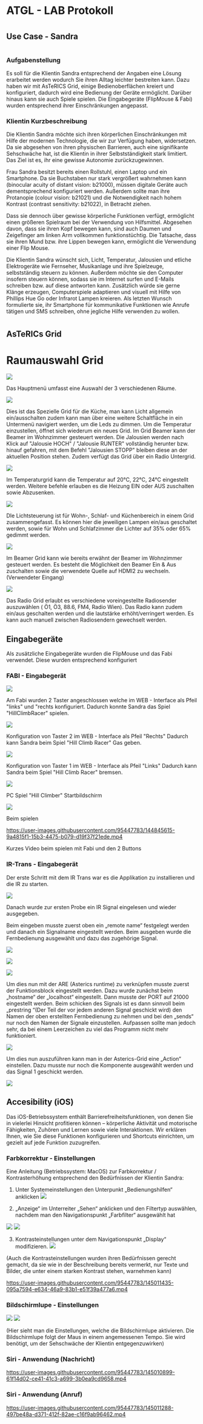 # ATGL - LAB Protokoll
#
## Use Case - Sandra
#
#
### Aufgabenstellung
Es soll für die Klientin Sandra entsprechend der Angaben eine Lösung erarbeitet werden wodurch Sie ihren Alltag leichter bestreiten kann. Dazu haben wir mit AsTeRICS Grid, einige Bedienoberflächen kreiert und konfiguriert, dadurch wird eine Bedienung der Geräte ermöglicht. Darüber hinaus kann sie auch Spiele spielen. Die Eingabegeräte (FlipMouse & Fabi) wurden entsprechend ihrer Einschränkungen angepasst.

### Klientin Kurzbeschreibung
Die Klientin Sandra möchte sich ihren körperlichen Einschränkungen mit Hilfe der modernen Technologie, die wir zur Verfügung haben, widersetzen. Da sie abgesehen von ihren physischen Barrieren, auch eine signifikante Sehschwäche hat, ist die Klientin in ihrer Selbstständigkeit stark limitiert. Das Ziel ist es, ihr eine gewisse Autonomie zurückzugewinnen.  

 

Frau Sandra besitzt bereits einen Rollstuhl, einen Laptop und ein Smartphone. Da sie Buchstaben nur stark vergrößert wahrnehmen kann (binocular acuity of distant vision: b21000), müssen digitale Geräte auch dementsprechend konfiguriert werden. Außerdem sollte man ihre Protanopie (colour vision: b21021) und die Notwendigkeit nach hohem Kontrast (contrast sensitivity: b21022), in Betracht ziehen.  

 

Dass sie dennoch über gewisse körperliche Funktionen verfügt, ermöglicht einen größeren Spielraum bei der Verwendung von Hilfsmittel. Abgesehen davon, dass sie ihren Kopf bewegen kann, sind auch Daumen und Zeigefinger am linken Arm vollkommen funktionstüchtig. Die Tatsache, dass sie ihren Mund bzw. ihre Lippen bewegen kann, ermöglicht die Verwendung einer Flip Mouse.  

 

Die Klientin Sandra wünscht sich, Licht, Temperatur, Jalousien und etliche Elektrogeräte wie Fernseher, Musikanlage und ihre Spielzeuge, selbstständig steuern zu können. Außerdem möchte sie den Computer insofern steuern können, sodass sie im Internet surfen und E-Mails schreiben bzw. auf diese antworten kann. Zusätzlich würde sie gerne Klänge erzeugen, Computerspiele adaptieren und visuell mit Hilfe von Phillips Hue Go oder Infrarot Lampen kreieren. Als letzten Wunsch formulierte sie, ihr Smartphone für kommunikative Funktionen wie Anrufe tätigen und SMS schreiben, ohne jegliche Hilfe verwenden zu wollen.
#

## AsTeRICs Grid
# Raumauswahl Grid

![](Images_Grid_Kitchen/01_Main_Grid.jpg)

Das Hauptmenü umfasst eine Auswahl der 3 verschiedenen Räume.

![](Images_Grid_Kitchen/02_MainKüche_Grid.jpg)

Dies ist das Spezielle Grid für die Küche, man kann Licht allgemein ein/ausschalten zudem kann man über eine weitere Schaltfläche in ein Untermenü navigiert werden, um die Leds zu dimmen. Um die Temperatur einzustellen, öffnet sich wiederum ein neues Grid. Im Grid Beamer kann der Beamer im Wohnzimmer gesteuert werden. Die Jalousien werden nach Klick auf "Jalousie HOCH" / "Jalousie RUNTER" vollständig herunter bzw. hinauf gefahren, mit dem Befehl "Jalousien STOPP" bleiben diese an der aktuellen Position stehen. Zudem verfügt das Grid über ein Radio Untergrid.  

![](Images_Grid_Kitchen/03_TemperaturMain_Grid.jpg)

Im Temperaturgrid kann die Temperatur auf 20°C, 22°C, 24°C eingestellt werden. Weitere befehle erlauben es die Heizung EIN oder AUS zuschalten sowie Abzusenken.

![](Images_Grid_Kitchen/04_LichtDimmenMain_Grid.jpg)

DIe Lichtsteuerung ist für Wohn-, Schlaf- und Küchenbereich in einem Grid zusammengefasst. Es können hier die jeweiligen Lampen ein/aus geschaltet werden, sowie für Wohn und Schlafzimmer die Lichter auf 35% oder 65% gedimmt werden.

![](Images_Grid_Kitchen/05_Küche_Beamer_Grid.jpg)

Im Beamer Grid kann wie bereits erwähnt der Beamer im Wohnzimmer gesteuert werden. Es besteht die Möglichkeit den Beamer Ein & Aus zuschalten sowie die verwendete Quelle auf HDMI2 zu wechseln. (Verwendeter Eingang)

![](Images_Grid_Kitchen/06_Radiosteuerung_Grid.jpg)

Das Radio Grid erlaubt es verschiedene voreingestellte Radiosender auszuwählen ( Ö1, Ö3, 88.6, FM4, Radio Wien). Das Radio kann zudem ein/aus geschalten werden und die lautstärke erhöht/verringert werden. Es kann auch manuell zwischen Radiosendern gewechselt werden.

## Eingabegeräte
Als zusätzliche Eingabegeräte wurden die FlipMouse und das Fabi verwendet. Diese wurden entsprechend konfiguriert

### FABI - Eingabegerät

![](Images_Kitchen/FabiConfig_Mainpage.jpg)

Am Fabi wurden 2 Taster angeschlossen welche im WEB - Interface als Pfeil "links" und "rechts konfiguriert. Dadurch konnte Sandra das Spiel "HillClimbRacer" spielen.

![](Images_Kitchen/FabiConfig_Acceleratebutton.jpg)

Konfiguration von Taster 2 im WEB - Interface als Pfeil "Rechts" Dadurch kann Sandra beim Spiel "Hill Climb Racer" Gas geben.

![](Images_Kitchen/FabiConfig_Breakbutton.jpg)

Konfiguration von Taster 1 im WEB - Interface als Pfeil "Links" Dadurch kann Sandra beim Spiel "Hill Climb Racer" bremsen.

![](Images_Kitchen/HillClimbRaceGame01.jpg)

PC Spiel "Hill Climber" Startbildschirm

![](Images_Kitchen/HillClimbRaceGame02.jpg)

Beim spielen

https://user-images.githubusercontent.com/95447783/144845615-9a4815f1-15b3-4475-b079-d19f37f21ede.mp4

Kurzes Video beim spielen mit Fabi und den 2 Buttons

### IR-Trans - Eingabegerät

Der erste Schritt mit dem IR Trans war es die Applikation zu installieren und die IR zu starten.

![](Images_Kitchen/IR_running.PNG)

Danach wurde zur ersten Probe ein IR Signal eingelesen und wieder ausgegeben.

Beim eingeben musste zuerst oben ein „remote name“ festgelegt werden und danach ein Signalname eingestellt werden. Beim ausgeben wurde die Fernbedienung ausgewählt und dazu das zugehörige Signal.

![](Images_Kitchen/IR_ein.PNG)

![](Images_Kitchen/Ir_einst.PNG)

![](Images_Kitchen/IR_aus.PNG)

Um dies nun mit der ARE (Asterics runtime) zu verknüpfen musste zuerst der Funktionsblock eingestellt werden. Dazu wurde zunächst beim „hostname“ der „localhost“ eingestellt. Dann musste der PORT auf 21000 eingestellt werden. Beim schicken des Signals ist es dann sinnvoll beim „prestring “(Der Teil der vor jedem anderen Signal geschickt wird) den Namen der oben erstellten Fernbedienung zu nehmen und bei den „sends“ nur noch den Namen der Signale einzustellen. Aufpassen sollte man jedoch sehr, da bei einem Leerzeichen zu viel das Programm nicht mehr funktioniert. 

![](Images_Kitchen/IR_ast.PNG)

Um dies nun auszuführen kann man in der Asterics-Grid eine „Action“ einstellen. Dazu musste nur noch die Komponente ausgewählt werden und das Signal 1 geschickt werden.

![](Images_Kitchen/IR_grid.PNG)

## Accesibility (iOS)

Das iOS-Betriebssystem enthält Barrierefreiheitsfunktionen, von denen Sie in vielerlei Hinsicht profitieren können – körperliche Aktivität und motorische Fähigkeiten, Zuhören und Lernen sowie viele Interaktionen. Wir erklären Ihnen, wie Sie diese Funktionen konfigurieren und Shortcuts einrichten, um gezielt auf jede Funktion zuzugreifen.

### Farbkorrektur - Einstellungen
Eine Anleitung (Betriebssystem: MacOS) zur Farbkorrektur / Kontrasterhöhung entsprechend den Bedürfnissen der Klientin Sandra:

1. Unter Systemeinstellungen den Unterpunkt „Bedienungshilfen“ anklicken
![](Images_Kitchen/MAC_Settings1.jpeg)

2. „Anzeige“ im Unterreiter „Sehen“ anklicken und den Filtertyp auswählen, nachdem man den Navigationspunkt „Farbfilter“ ausgewählt hat

![](Images_Kitchen/MAC_Settings2.jpeg)
![](Images_Kitchen/MAC_Settings3.jpeg)

3. Kontrasteinstellungen unter dem Navigationspunkt „Display“ modifizieren.
![](Images_Kitchen/MAC_Settings4.jpeg)

(Auch die Kontrasteinstellungen wurden ihren Bedürfnissen gerecht gemacht, da sie wie in der Beschreibung bereits vermerkt, nur Texte und Bilder, die unter einem starken Kontrast stehen, warnehmen kann)

https://user-images.githubusercontent.com/95447783/145011435-095a7594-e634-46a9-83b1-e51f39a477a6.mp4

### Bildschirmlupe - Einstellungen

![](Images_Kitchen/Lupe_MAC.jpeg)
![](Images_Kitchen/Lupe_MAC2.jpeg)

(Hier sieht man die Einstellungen, welche die Bildschirmlupe aktivieren. Die Bildschirmlupe folgt der Maus in einem angemessenen Tempo. Sie wird benötigt, um der Sehschwäche der Klientin entgegenzuwirken)

### Siri - Anwendung (Nachricht)

https://user-images.githubusercontent.com/95447783/145010899-61f14d02-ce41-41c3-a699-3b0ea9cd9658.mp4

### Siri - Anwendung (Anruf)

https://user-images.githubusercontent.com/95447783/145011288-497be48a-d371-412f-82ae-c16f9ab96462.mp4



